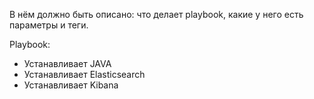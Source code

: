 В нём должно быть описано: что делает playbook, какие у него есть параметры и теги.

Playbook:

- Устанавливает JAVA
- Устанавливает Elasticsearch
- Устанавливает Kibana